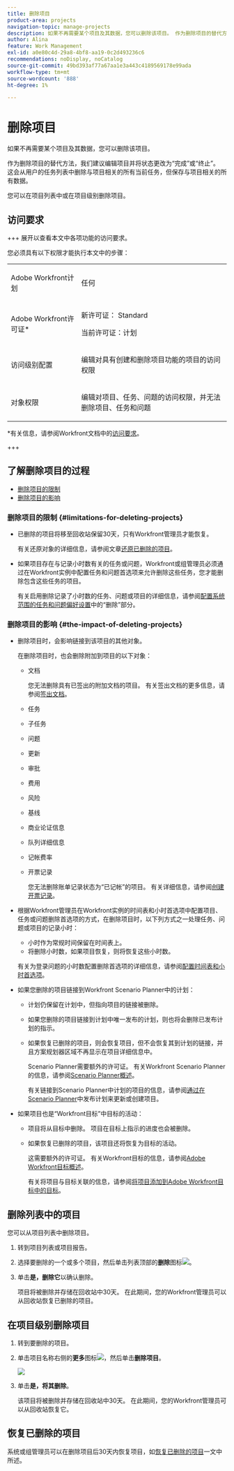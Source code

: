 ```yaml
---
title: 删除项目
product-area: projects
navigation-topic: manage-projects
description: 如果不再需要某个项目及其数据，您可以删除该项目。 作为删除项目的替代方法，我们建议编辑项目并将状态更改为“完成”或“终止”。 这会从用户的任务列表中删除与项目相关的所有当前任务，但保存与项目相关的所有数据。
author: Alina
feature: Work Management
exl-id: a0e80c4d-29a8-4bf8-aa19-0c2d493236c6
recommendations: noDisplay, noCatalog
source-git-commit: 49bd393af77a67aa1e3a443c4189569178e99ada
workflow-type: tm+mt
source-wordcount: '888'
ht-degree: 1%

---
```


# 删除项目

<!--Audited: 07/2024-->

如果不再需要某个项目及其数据，您可以删除该项目。

作为删除项目的替代方法，我们建议编辑项目并将状态更改为“完成”或“终止”。 这会从用户的任务列表中删除与项目相关的所有当前任务，但保存与项目相关的所有数据。

您可以在项目列表中或在项目级别删除项目。

## 访问要求

+++ 展开以查看本文中各项功能的访问要求。

您必须具有以下权限才能执行本文中的步骤：

<table style="table-layout:auto"> 
 <col> 
 <col> 
 <tbody> 
  <tr> 
   <td> <p>Adobe Workfront计划</p> </td> 
   <td>任何</td> 
  </tr> 
  <tr> 
   <td> <p>Adobe Workfront许可证*</p> </td> 
   <td> <p>新许可证： Standard </p>
   <p>当前许可证：计划 </p> 
   </td> 
  </tr> 
  <tr data-mc-conditions=""> 
   <td>访问级别配置</td> 
   <td> <p>编辑对具有创建和删除项目功能的项目的访问权限</p> </td> 
  </tr> 
  <tr data-mc-conditions=""> 
   <td> <p>对象权限 </p> </td> 
   <td> <p>编辑对项目、任务、问题的访问权限，并无法删除项目、任务和问题</p> </td> 
  </tr> 
 </tbody> 
</table>

*有关信息，请参阅Workfront文档中的[访问要求](/help/quicksilver/administration-and-setup/add-users/access-levels-and-object-permissions/access-level-requirements-in-documentation.md)。

+++

## 了解删除项目的过程

* [删除项目的限制](#limitations-for-deleting-projects)
* [删除项目的影响](#the-impact-of-deleting-projects)

### 删除项目的限制  {#limitations-for-deleting-projects}

* 已删除的项目将移至回收站保留30天，只有Workfront管理员才能恢复。

  有关还原对象的详细信息，请参阅文章[还原已删除的项目](../../../administration-and-setup/manage-workfront/manage-deleted-items/restore-deleted-items.md)。

* 如果项目存在与记录小时数有关的任务或问题，Workfront或组管理员必须通过在Workfront实例中配置任务和问题首选项来允许删除这些任务，您才能删除包含这些任务的项目。

  有关启用删除记录了小时数的任务、问题或项目的详细信息，请参阅[配置系统范围的任务和问题偏好设置](../../../administration-and-setup/set-up-workfront/configure-system-defaults/set-task-issue-preferences.md)中的“删除”部分。

  <!--
  <p data-mc-conditions="QuicksilverOrClassic.Quicksilver,QuicksilverOrClassic.Draft mode">(NOTE: this bullet stays in NWE only forever)</p>
  -->

### 删除项目的影响 {#the-impact-of-deleting-projects}

* 删除项目时，会影响链接到该项目的其他对象。

  在删除项目时，也会删除附加到项目的以下对象：

   * 文档

     您无法删除具有已签出的附加文档的项目。 有关签出文档的更多信息，请参阅[签出文档](../../../documents/managing-documents/check-out-documents.md)。

   * 任务
   * 子任务
   * 问题
   * 更新
   * 审批
   * 费用
   * 风险
   * 基线
   * 商业论证信息
   * 队列详细信息
   * 记帐费率
   * 开票记录

     您无法删除账单记录状态为“已记帐”的项目。 有关详细信息，请参阅[创建开票记录](../../projects/project-finances/create-billing-records.md)。

* 根据Workfront管理员在Workfront实例的时间表和小时首选项中配置项目、任务或问题删除首选项的方式，在删除项目时，以下列方式之一处理任务、问题或项目的记录小时：

   * 小时作为常规时间保留在时间表上。
   * 将删除小时数，如果项目恢复，则将恢复这些小时数。

  有关为登录问题的小时数配置删除首选项的详细信息，请参阅[配置时间表和小时首选项](../../../administration-and-setup/set-up-workfront/configure-timesheets-schedules/timesheet-and-hour-preferences.md)。

* 如果您删除的项目链接到Workfront Scenario Planner中的计划：

   * 计划仍保留在计划中，但指向项目的链接被删除。
   * 如果您删除的项目链接到计划中唯一发布的计划，则也将会删除已发布计划的指示。
   * 如果恢复已删除的项目，则会恢复项目，但不会恢复其到计划的链接，并且方案规划器区域不再显示在项目详细信息中。

     Scenario Planner需要额外的许可证。 有关Workfront Scenario Planner的信息，请参阅[Scenario Planner概述](../../../scenario-planner/scenario-planner-overview.md)。

     有关链接到Scenario Planner中计划的项目的信息，请参阅[通过在Scenario Planner](../../../scenario-planner/publish-scenarios-update-projects.md)中发布计划来更新或创建项目。

* 如果项目也是“Workfront目标”中目标的活动：

   * 项目将从目标中删除。 项目在目标上指示的进度也会被删除。

   * 如果恢复已删除的项目，该项目还将恢复为目标的活动。

     这需要额外的许可证。 有关Workfront目标的信息，请参阅[Adobe Workfront目标概述](../../../workfront-goals/goal-management/wf-goals-overview.md)。

     有关将项目与目标关联的信息，请参阅[将项目添加到Adobe Workfront目标中的目标](../../../workfront-goals/results-and-activities/connect-projects-to-goals-overview.md)。

## 删除列表中的项目

您可以从项目列表中删除项目。

1. 转到项目列表或项目报告。
1. 选择要删除的一个或多个项目，然后单击列表顶部的&#x200B;**删除**&#x200B;图标![](assets/delete-icon.png)。

1. 单击&#x200B;**是，删除它**&#x200B;以确认删除。

   项目将被删除并存储在回收站中30天。 在此期间，您的Workfront管理员可以从回收站恢复已删除的项目。

## 在项目级别删除项目

1. 转到要删除的项目。
1. 单击项目名称右侧的&#x200B;**更多**&#x200B;图标![](assets/qs-more-menu.png)，然后单击&#x200B;**删除项目**。

   ![](assets/more-icon-expanded-delete-project-highlighted.png)

1. 单击&#x200B;**是，将其删除**。

   该项目将被删除并存储在回收站中30天。 在此期间，您的Workfront管理员可以从回收站恢复它。

## 恢复已删除的项目

系统或组管理员可以在删除项目后30天内恢复项目，如[恢复已删除的项目](../../../administration-and-setup/manage-workfront/manage-deleted-items/restore-deleted-items.md)一文中所述。
